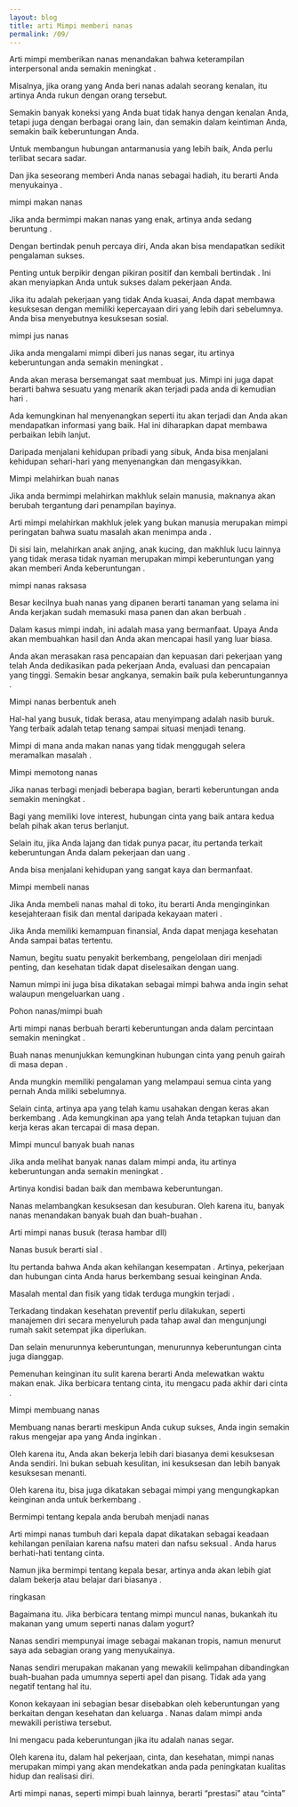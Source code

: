 ```yaml
---
layout: blog
title: arti Mimpi memberi nanas
permalink: /09/
---
```

Arti mimpi memberikan nanas menandakan bahwa keterampilan interpersonal anda semakin meningkat .

Misalnya, jika orang yang Anda beri nanas adalah seorang kenalan, itu artinya Anda rukun dengan orang tersebut.

Semakin banyak koneksi yang Anda buat tidak hanya dengan kenalan Anda, tetapi juga dengan berbagai orang lain, dan semakin dalam keintiman Anda, semakin baik keberuntungan Anda.

Untuk membangun hubungan antarmanusia yang lebih baik, Anda perlu terlibat secara sadar.

Dan jika seseorang memberi Anda nanas sebagai hadiah, itu berarti Anda menyukainya .

mimpi makan nanas

Jika anda bermimpi makan nanas yang enak, artinya anda sedang beruntung .

Dengan bertindak penuh percaya diri, Anda akan bisa mendapatkan sedikit pengalaman sukses.

Penting untuk berpikir dengan pikiran positif dan kembali bertindak . Ini akan menyiapkan Anda untuk sukses dalam pekerjaan Anda.

Jika itu adalah pekerjaan yang tidak Anda kuasai, Anda dapat membawa kesuksesan dengan memiliki kepercayaan diri yang lebih dari sebelumnya. Anda bisa menyebutnya kesuksesan sosial.

mimpi jus nanas

Jika anda mengalami mimpi diberi jus nanas segar, itu artinya keberuntungan anda semakin meningkat .

Anda akan merasa bersemangat saat membuat jus. Mimpi ini juga dapat berarti bahwa sesuatu yang menarik akan terjadi pada anda di kemudian hari .

Ada kemungkinan hal menyenangkan seperti itu akan terjadi dan Anda akan mendapatkan informasi yang baik. Hal ini diharapkan dapat membawa perbaikan lebih lanjut.

Daripada menjalani kehidupan pribadi yang sibuk, Anda bisa menjalani kehidupan sehari-hari yang menyenangkan dan mengasyikkan.

Mimpi melahirkan buah nanas

Jika anda bermimpi melahirkan makhluk selain manusia, maknanya akan berubah tergantung dari penampilan bayinya.

Arti mimpi melahirkan makhluk jelek yang bukan manusia merupakan mimpi peringatan bahwa suatu masalah akan menimpa anda .

Di sisi lain, melahirkan anak anjing, anak kucing, dan makhluk lucu lainnya yang tidak merasa tidak nyaman merupakan mimpi keberuntungan yang akan memberi Anda keberuntungan .

mimpi nanas raksasa

Besar kecilnya buah nanas yang dipanen berarti tanaman yang selama ini Anda kerjakan sudah memasuki masa panen dan akan berbuah .

Dalam kasus mimpi indah, ini adalah masa yang bermanfaat. Upaya Anda akan membuahkan hasil dan Anda akan mencapai hasil yang luar biasa.

Anda akan merasakan rasa pencapaian dan kepuasan dari pekerjaan yang telah Anda dedikasikan pada pekerjaan Anda, evaluasi dan pencapaian yang tinggi. Semakin besar angkanya, semakin baik pula keberuntungannya .

Mimpi nanas berbentuk aneh

Hal-hal yang busuk, tidak berasa, atau menyimpang adalah nasib buruk. Yang terbaik adalah tetap tenang sampai situasi menjadi tenang.

Mimpi di mana anda makan nanas yang tidak menggugah selera meramalkan masalah .

Mimpi memotong nanas

Jika nanas terbagi menjadi beberapa bagian, berarti keberuntungan anda semakin meningkat .

Bagi yang memiliki love interest, hubungan cinta yang baik antara kedua belah pihak akan terus berlanjut.

Selain itu, jika Anda lajang dan tidak punya pacar, itu pertanda terkait keberuntungan Anda dalam pekerjaan dan uang .

Anda bisa menjalani kehidupan yang sangat kaya dan bermanfaat.

Mimpi membeli nanas

Jika Anda membeli nanas mahal di toko, itu berarti Anda menginginkan kesejahteraan fisik dan mental daripada kekayaan materi .

Jika Anda memiliki kemampuan finansial, Anda dapat menjaga kesehatan Anda sampai batas tertentu.

Namun, begitu suatu penyakit berkembang, pengelolaan diri menjadi penting, dan kesehatan tidak dapat diselesaikan dengan uang.

Namun mimpi ini juga bisa dikatakan sebagai mimpi bahwa anda ingin sehat walaupun mengeluarkan uang .

Pohon nanas/mimpi buah

Arti mimpi nanas berbuah berarti keberuntungan anda dalam percintaan semakin meningkat .

Buah nanas menunjukkan kemungkinan hubungan cinta yang penuh gairah di masa depan .

Anda mungkin memiliki pengalaman yang melampaui semua cinta yang pernah Anda miliki sebelumnya.

Selain cinta, artinya apa yang telah kamu usahakan dengan keras akan berkembang . Ada kemungkinan apa yang telah Anda tetapkan tujuan dan kerja keras akan tercapai di masa depan.

Mimpi muncul banyak buah nanas

Jika anda melihat banyak nanas dalam mimpi anda, itu artinya keberuntungan anda semakin meningkat .

Artinya kondisi badan baik dan membawa keberuntungan.

Nanas melambangkan kesuksesan dan kesuburan. Oleh karena itu, banyak nanas menandakan banyak buah dan buah-buahan .

Arti mimpi nanas busuk (terasa hambar dll)

Nanas busuk berarti sial .

Itu pertanda bahwa Anda akan kehilangan kesempatan . Artinya, pekerjaan dan hubungan cinta Anda harus berkembang sesuai keinginan Anda.

Masalah mental dan fisik yang tidak terduga mungkin terjadi .

Terkadang tindakan kesehatan preventif perlu dilakukan, seperti manajemen diri secara menyeluruh pada tahap awal dan mengunjungi rumah sakit setempat jika diperlukan.

Dan selain menurunnya keberuntungan, menurunnya keberuntungan cinta juga dianggap.

Pemenuhan keinginan itu sulit karena berarti Anda melewatkan waktu makan enak. Jika berbicara tentang cinta, itu mengacu pada akhir dari cinta .

Mimpi membuang nanas

Membuang nanas berarti meskipun Anda cukup sukses, Anda ingin semakin rakus mengejar apa yang Anda inginkan .

Oleh karena itu, Anda akan bekerja lebih dari biasanya demi kesuksesan Anda sendiri. Ini bukan sebuah kesulitan, ini kesuksesan dan lebih banyak kesuksesan menanti.

Oleh karena itu, bisa juga dikatakan sebagai mimpi yang mengungkapkan keinginan anda untuk berkembang .

Bermimpi tentang kepala anda berubah menjadi nanas

Arti mimpi nanas tumbuh dari kepala dapat dikatakan sebagai keadaan kehilangan penilaian karena nafsu materi dan nafsu seksual . Anda harus berhati-hati tentang cinta.

Namun jika bermimpi tentang kepala besar, artinya anda akan lebih giat dalam bekerja atau belajar dari biasanya .

ringkasan

Bagaimana itu. Jika berbicara tentang mimpi muncul nanas, bukankah itu makanan yang umum seperti nanas dalam yogurt?

Nanas sendiri mempunyai image sebagai makanan tropis, namun menurut saya ada sebagian orang yang menyukainya.

Nanas sendiri merupakan makanan yang mewakili kelimpahan dibandingkan buah-buahan pada umumnya seperti apel dan pisang. Tidak ada yang negatif tentang hal itu.

Konon kekayaan ini sebagian besar disebabkan oleh keberuntungan yang berkaitan dengan kesehatan dan keluarga . Nanas dalam mimpi anda mewakili peristiwa tersebut.

Ini mengacu pada keberuntungan jika itu adalah nanas segar.

Oleh karena itu, dalam hal pekerjaan, cinta, dan kesehatan, mimpi nanas merupakan mimpi yang akan mendekatkan anda pada peningkatan kualitas hidup dan realisasi diri.

Arti mimpi nanas, seperti mimpi buah lainnya, berarti “prestasi” atau “cinta”
